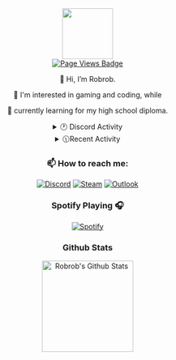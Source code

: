 <div id="header" align="center">
  <img src="https://media.giphy.com/media/M9gbBd9nbDrOTu1Mqx/giphy.gif" width="100"/>
</div>

<div id="badges" align="center">
  <a href="https://github.com/4robrob">
    <img src="https://komarev.com/ghpvc/?username=4robrob&style=flat-square&color=grey" alt="Page Views Badge"/>
  </a>
  
</div>
<div id="me" align="center">
  
👋 Hi, I’m Robrob.

👀 I'm interested in gaming and coding, while

🌱 currently learning for my high school diploma.

<details>
  <summary>🕐 Discord Activity </summary>
  
[![Discord Presence](https://lanyard.cnrad.dev/api/508758672449732611)](https://discord.com/users/508758672449732611)
</details>

<details>
  <summary>🕦Recent Activity </summary>
  
<!--START_SECTION:activity-->
1. 💪 Opened PR [#11](https://github.com/SchulerSimon/fyoutoo/pull/11) in [SchulerSimon/fyoutoo](https://github.com/SchulerSimon/fyoutoo)
<!--END_SECTION:activity-->

</details>

### :mailbox: How to reach me:
[![Discord](https://img.shields.io/badge/-Add_me_on_Discord-royalblue?style=flat-square&logo=Discord&logoColor=white)](https://discordapp.com/users/508758672449732611) [![Steam](https://img.shields.io/badge/-Message_me_on_Steam-navy?style=flat-square&logo=steam&logoColor=white)](https://steamcommunity.com/id/4rob/) [![Outlook](https://img.shields.io/badge/Write_an_email-005FF9?style=flat-square&logo=maildotru&logoColor=#005FF9)](mailto:robrob.git@outlook.com)

### Spotify Playing 🎧
[![Spotify](https://novatorem-ywki.vercel.app/api/spotify/?background_color=000000&border_color=ffffff)](https://open.spotify.com/user/wiqgsrizkomfwxplakt144056?si=feb98bec8d9d465b)


### Github Stats
<img height="180" weight="300" align="mid" alt="Robrob's Github Stats" src="https://github-readme-stats-blue-one-66.vercel.app/api?username=4robrob&show_icons=true&theme=highcontrast" />


<!--
<details>
  <summary>⚡ Top Langs</summary>
  
 ![Top Langs](https://github-readme-stats.vercel.app/api/top-langs/?username=4robrob&layout=compact&theme=highcontrast)
 
</details>

<!-- 

<details>
  <summary>⚡ WakaTime stats</summary>
  
  <div id="stats" align="center">
    
![Robrob's WakaTime stats](https://github-readme-stats.vercel.app/api/wakatime?username=@Robrob&theme=highcontrast)
    
</div> 
</details>

-->
